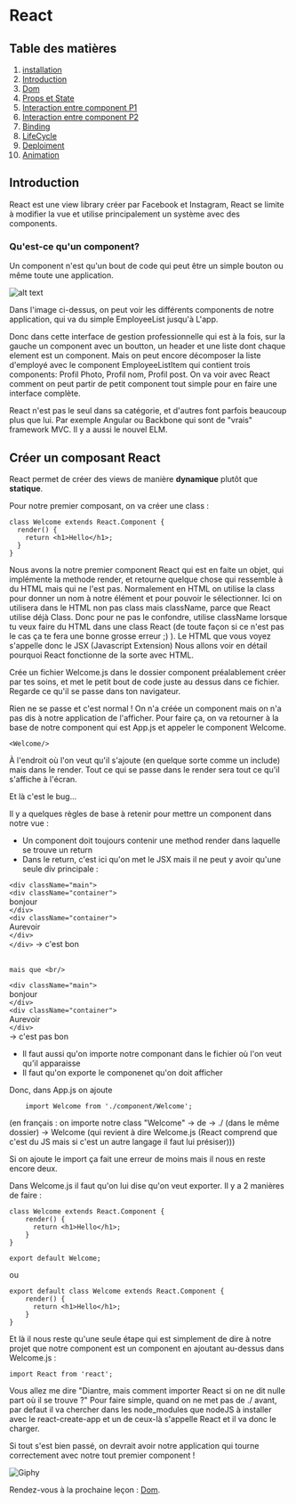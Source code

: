 # React

## Table des matières

1. [installation](./Installation.md) 
2. [Introduction](./introduction.md) 
3. [Dom](./Dom.md)
4. [Props et State](./PropsEtState.md)
5. [Interaction entre component P1](./InteractionEntreComponentPartie1.md) 
6. [Interaction entre component P2](./InteractionEntreComponentPartie2.md) 
7. [Binding](./Binding.md)
8. [LifeCycle](./LifeCycle.md)
9. [Deploiment](./Deploiment.md)
10. [Animation](./Animations.md)


## Introduction
React est une view library créer par Facebook et Instagram, React se limite à modifier la vue et utilise principalement un système avec des components. 
### Qu'est-ce qu'un component? 
Un component n'est qu'un bout de code qui peut être un simple bouton ou même toute une application.

![alt text](http://nitrajka.com/wp-content/uploads/2016/08/uimockscript.png)

Dans l'image ci-dessus, on peut voir les différents components de notre application, qui va du simple EmployeeList jusqu'à L'app.

Donc dans cette interface de gestion professionnelle qui est à la fois, sur la gauche un component avec un boutton, un header et une liste dont chaque element est un component. Mais on peut encore décomposer la liste d'employé avec le component EmployeeListItem qui contient trois components: Profil Photo, Profil nom, Profil post.
On va voir avec React comment on peut partir de petit component tout simple pour en faire une interface complète.

React n'est pas le seul dans sa catégorie, et d'autres font parfois beaucoup plus que lui. Par exemple Angular ou Backbone qui sont de "vrais" framework MVC. Il y a aussi le nouvel ELM.

## Créer un composant React
React permet de créer des views de manière **dynamique** plutôt que **statique**.

Pour notre premier composant, on va créer une class :
```JS
class Welcome extends React.Component {
  render() {
    return <h1>Hello</h1>;
  }
}
```
Nous avons la notre premier component React qui est en faite un objet, qui implémente la methode render, et retourne 
quelque chose qui ressemble à du HTML mais qui ne l'est pas. Normalement en HTML on utilise la class pour donner un nom à notre élément et pour pouvoir le sélectionner. Ici on utilisera dans le HTML non pas class mais className, parce que React utilise déjà Class. Donc pour ne pas le confondre, utilise className lorsque tu veux faire du HTML dans une class React (de toute façon si ce n'est pas le cas ça te fera une bonne grosse erreur ;) ). Le HTML que vous voyez s'appelle donc le JSX (Javascript Extension) Nous allons voir en détail pourquoi React fonctionne de la sorte avec HTML.

Crée un fichier Welcome.js dans le dossier component préalablement créer par tes soins, et met le petit bout de code juste au dessus dans ce fichier. Regarde ce qu'il se passe dans ton navigateur.

Rien ne se passe et c'est normal ! On n'a créée un component mais on n'a pas dis à notre application de l'afficher. Pour faire ça, on va retourner à la base de notre component qui est App.js et appeler le component Welcome.

```JS
<Welcome/> 
```

À l'endroit où l'on veut qu'il s'ajoute (en quelque sorte comme un include) mais dans le render. Tout ce qui se passe dans le render sera tout ce qu'il s'affiche à l'écran.

Et là c'est le bug... 

Il y a quelques règles de base à retenir pour mettre un component dans notre vue :
- Un component doit toujours contenir une method render dans laquelle se trouve un return
- Dans le return, c'est ici qu'on met le JSX mais il ne peut y avoir qu'une seule div principale : 

```<div className="main">```<br/>
    ```<div className="container">```<br/>
        bonjour<br/>
    ```</div>```<br/>
    ```<div className="container">```<br/>
        Aurevoir<br/>
    ```</div>```<br/>
```</div>``` -> c'est bon <br/><br/>

    mais que <br/>
```<div className="main">```<br/>
    bonjour<br/>
```</div>```<br/> 
```<div className="container">```<br/>
    Aurevoir<br/>
```</div>```<br/>-> c'est pas bon

- Il faut aussi qu'on importe notre componant dans le fichier où l'on veut qu'il apparaisse
- Il faut qu'on exporte le componenet qu'on doit afficher

Donc, dans App.js on ajoute
```JS
    import Welcome from './component/Welcome';
```
(en français : on importe notre class "Welcome" -> de -> ./ (dans le même dossier) -> Welcome (qui revient à dire Welcome.js (React comprend que c'est du JS mais si c'est un autre langage il faut lui présiser)))

Si on ajoute le import ça fait une erreur de moins mais il nous en reste encore deux. 

Dans Welcome.js il faut qu'on lui dise qu'on veut exporter. Il y a 2 manières de faire :
```JS
class Welcome extends React.Component {
    render() {
      return <h1>Hello</h1>;
    }
}

export default Welcome;
```

ou 

```JS
export default class Welcome extends React.Component {
    render() {
      return <h1>Hello</h1>;
    }
}
```

Et là il nous reste qu'une seule étape qui est simplement de dire à notre projet que notre component est un component en ajoutant au-dessus dans Welcome.js :

```JS
import React from 'react';
```

Vous allez me dire "Diantre, mais comment importer React si on ne dit nulle part où il se trouve ?"
Pour faire simple, quand on ne met pas de ./ avant, par defaut il va chercher dans les node_modules que nodeJS à installer avec le react-create-app et un de ceux-là s'appelle React et il va donc le charger.

Si tout s'est bien passé, on devrait avoir notre application qui tourne correctement avec notre tout premier component !

![Giphy](https://www.acsu.buffalo.edu/~cas7/gifs/react.gif)


Rendez-vous à la prochaine leçon : [Dom](./Dom.md).


